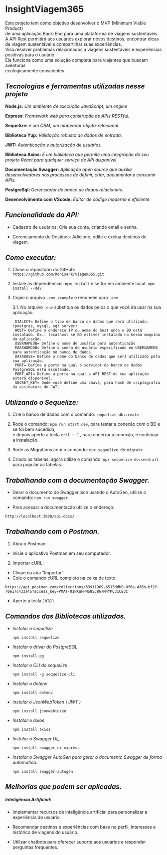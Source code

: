 # InsightViagem365

<p>Este projeto tem como objetivo desenvolver o MVP (Minimum Viable Product)</br>
de uma aplicação Back-End para uma plataforma de viagens sustentáveis.</br>
A API Rest permitirá aos usuários explorar novos destinos, encontrar dicas</br>
de viagem sustentável e compartilhar suas experiências. </br>
Visa resolver problemas relacionados a viagens sustentáveis e experiências</br>
positivas para o usuário.</br>
Ele funciona como uma solução completa para viajantes que buscam aventuras</br>
ecologicamente conscientes.</p>

## _*Tecnologias e ferramentas utilizadas nesse projeto*_

**Node.js:** *Um ambiente de execução JavaScript, um engine*

**Express:** *Framework web para construção de APIs RESTful.*

**Sequelize:** *é um ORM, um mapeador objeto-relacional*

**Biblioteca Yup:** *Validação robusta de dados de entrada.*

**JWT:** *Autenticação e autorização de usuários.*

**Biblioteca Axios:** *É um biblioteca que permite uma integração do seu projeto React para qualquer serviço de API disponível.*

**Documentação Swagger:** *Aplicação open source que auxilia desenvolvedores nos processos de definir, criar, documentar e consumir APIs.*

**PostgreSql:** *Gerenciador de banco de dados relacionais.*

**Desenvolvimento com VScode:** *Editor de código moderno e eficiente.*

## _*Funcionalidade da API:*_

* Cadastro de usuários: Crie sua conta, criando email e senha.

* Gerenciamento de Destinos: Adicione, edite e exclua destinos de viagem.

## _*Como executar:*_

1. Clone o repositório do GitHub:  ```https://github.com/Ronisank/Viagem365.git``` 

2. Instale as dependências: ```npm install```  e se for em ambiente local:  ```npm install --dev```

3. Copie o arquivo ```.env_example``` e renomeie para  ```.env```

   3.1. No arquivo ``.env`` substitua os dados pelos o que você irá usar na sua aplicação.    
   ```
    DIALECT= Define o tipo de banco de dados que será utilizado.(postgres, mysql, sql server)
    HOST= Define o endereço IP ou nome do host onde o BD está instalado. Ex.: localhost se BD estiver instalado na mesma maquina da aplicação.
    USERNAMEDB= Define o nome de usuário para autenticação 
    PASSWORDDB= Define a senha do usuário especificado em USERNAMEDB para autenticação no banco de dados.
    DATABASE= Define o nome do banco de dados que será utilizado pela sua aplicação.
    PORT= Define a porta na qual o servidor do banco de dados PostgreSQL está escutando.
    PORT_API= Define a porta na qual a API REST da sua aplicação estará disponível.
    SECRET_KEY= Onde você define uma chave, para hash de criptografia da assinatura do JWT.
   ```
## _*Utilizando o Sequelize:*_

1. Crie o banco de dados com o comando:   ```sequelize db:create```

2. Rode o comando: ```npm run start:dev```, para testar a conexão com o BD e se foi bem sucedida,</br>
   e depois aperte a tecla  ``` crtl + C ``` , para encerrar a conexão, e continuar a instalação.

3. Rode as Migrations com o comando: ```npx sequelize db:migrate```

4. Criado as tabelas, agora utilize o comando: ```npx sequelize db:seed:all``` para popular as tabelas.

## _*Trabalhando com a documentação Swagger.*_

* Gerar o documento do Swagger.json usando o AutoGen, utilize o comando:
  ```npm run swagger```

* Para acessar a documentação utilize o endereço: 

```
http://localhost:3000/api-docs/
```
## _*Trabalhando com o Postman.*_

1. Abra o Postman:

* Inicie o aplicativo Postman em seu computador.

2. Importar cURL:

* Clique na aba "Importar".
* Cole o comando cURL completo na caixa de texto.
```
https://api.postman.com/collections/33911969-6513ddb0-8f6a-4f6b-bf2f-70e17c433a45?access_key=PMAT-01HXWPPMS8S38G7M4YMC31CB3C
```
* Aperte a tecla ```ENTER```

## _*Comandos das Bibliotecas utilizadas.*_

* _Instalar o sequelize_

   ```npm install sequelize```

* _Instalar o driver do PostgreSQL_

   ```npm install pg```

* _Instalar o CLI do sequelize_

   ```npm install -g sequelize-cli```

* _Instalar o dotenv_

   ```npm install dotenv```

* _instalar o JsonWebToken ( JWT )_

   ```npm install jsonwebtoken```

* _Instalar o axios_

   ```npm install axios```

* _Instalar o Swagger UI__

   ```npm install swagger-ui-express```

* _Instalar o Swagger AutoGen para gerar o documento Swagger de forma automatica._

   ```npm install swagger-autogen```

## _*Melhorias que podem ser aplicadas.*_

##### *Inteligência Artificial:*

* Implementar recursos de inteligência artificial para personalizar a experiência do usuário.
  
* Recomendar destinos e experiências com base no perfil, interesses e histórico de viagens do usuário.

* Utilizar chatbots para oferecer suporte aos usuários e responder perguntas frequentes.



   







